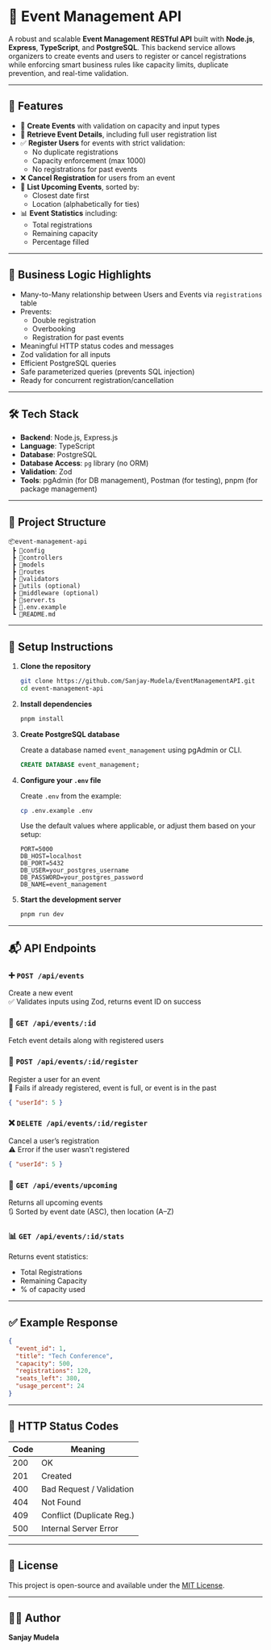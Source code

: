 # 🎉 Event Management API

A robust and scalable **Event Management RESTful API** built with **Node.js**, **Express**, **TypeScript**, and **PostgreSQL**. This backend service allows organizers to create events and users to register or cancel registrations while enforcing smart business rules like capacity limits, duplicate prevention, and real-time validation.

---

## 🚀 Features

* 🔧 **Create Events** with validation on capacity and input types
* 🧾 **Retrieve Event Details**, including full user registration list
* ✅ **Register Users** for events with strict validation:
  * No duplicate registrations
  * Capacity enforcement (max 1000)
  * No registrations for past events
* ❌ **Cancel Registration** for users from an event
* 📅 **List Upcoming Events**, sorted by:
  * Closest date first
  * Location (alphabetically for ties)
* 📊 **Event Statistics** including:
  * Total registrations
  * Remaining capacity
  * Percentage filled

---

## 🧠 Business Logic Highlights

* Many-to-Many relationship between Users and Events via `registrations` table
* Prevents:
  * Double registration
  * Overbooking
  * Registration for past events
* Meaningful HTTP status codes and messages
* Zod validation for all inputs
* Efficient PostgreSQL queries
* Safe parameterized queries (prevents SQL injection)
* Ready for concurrent registration/cancellation

---

## 🛠️ Tech Stack

* **Backend**: Node.js, Express.js
* **Language**: TypeScript
* **Database**: PostgreSQL
* **Database Access**: `pg` library (no ORM)
* **Validation**: Zod
* **Tools**: pgAdmin (for DB management), Postman (for testing), pnpm (for package management)

---

## 📂 Project Structure

```
📦event-management-api
 ┣ 📁config
 ┣ 📁controllers
 ┣ 📁models
 ┣ 📁routes
 ┣ 📁validators
 ┣ 📁utils (optional)
 ┣ 📁middleware (optional)
 ┣ 📄server.ts
 ┣ 📄.env.example
 ┗ 📄README.md
```

---

## 🔧 Setup Instructions

1. **Clone the repository**

   ```bash
   git clone https://github.com/Sanjay-Mudela/EventManagementAPI.git
   cd event-management-api
   ```

2. **Install dependencies**

   ```bash
   pnpm install
   ```

3. **Create PostgreSQL database**

   Create a database named `event_management` using pgAdmin or CLI.

   ```sql
   CREATE DATABASE event_management;
   ```

4. **Configure your `.env` file**

   Create `.env` from the example:

   ```bash
   cp .env.example .env
   ```

   Use the default values where applicable, or adjust them based on your setup:

   ```env
   PORT=5000
   DB_HOST=localhost
   DB_PORT=5432
   DB_USER=your_postgres_username
   DB_PASSWORD=your_postgres_password
   DB_NAME=event_management
   ```

5. **Start the development server**

   ```bash
   pnpm run dev
   ```

---

## 📬 API Endpoints

### ➕ `POST /api/events`
Create a new event  
✅ Validates inputs using Zod, returns event ID on success

### 📄 `GET /api/events/:id`
Fetch event details along with registered users

### 📝 `POST /api/events/:id/register`
Register a user for an event  
🚫 Fails if already registered, event is full, or event is in the past  
```json
{ "userId": 5 }
```

### ❌ `DELETE /api/events/:id/register`
Cancel a user’s registration  
⚠️ Error if the user wasn't registered  
```json
{ "userId": 5 }
```

### 📆 `GET /api/events/upcoming`
Returns all upcoming events  
🔃 Sorted by event date (ASC), then location (A–Z)

### 📊 `GET /api/events/:id/stats`
Returns event statistics:
* Total Registrations
* Remaining Capacity
* % of capacity used

---

## ✅ Example Response

```json
{
  "event_id": 1,
  "title": "Tech Conference",
  "capacity": 500,
  "registrations": 120,
  "seats_left": 380,
  "usage_percent": 24
}
```

---

## 📌 HTTP Status Codes

| Code | Meaning                    |
|------|----------------------------|
| 200  | OK                         |
| 201  | Created                    |
| 400  | Bad Request / Validation   |
| 404  | Not Found                  |
| 409  | Conflict (Duplicate Reg.)  |
| 500  | Internal Server Error      |

---

## 📃 License

This project is open-source and available under the [MIT License](LICENSE).

---

## 🙋‍♂️ Author

**Sanjay Mudela** 
